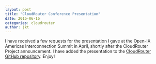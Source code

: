 ```yaml
---
layout: post
title: "CloudRouter Conference Presentation"
date: 2015-06-16
categories: cloudrouter
author: jkt
---
```


I have received a few requests for the presentation I gave at the Open-IX Americas Interconnection Summit in April, shortly after the CloudRouter Project announcement.  I have added the presentation to the [CloudRouter GitHub repository](https://github.com/cloudrouter/cloudrouter/blob/master/doc/CloudRouter_public.pdf).  Enjoy!
